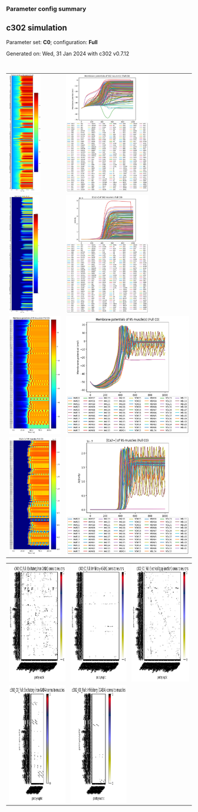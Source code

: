 ### Parameter config summary 
<h2>c302 simulation</h2>
<p>Parameter set: <b>C0</b>; configuration: <b>Full</b></p>
<p>Generated on: Wed, 31 Jan 2024 with c302 v0.7.12</p><br/>
<table>

<tr>
  <td><a href="images/neurons_C0_Full.png"><img alt=" " src="images/neurons_C0_Full.png" height="320"/></a></td>
  <td><a href="images/traces_neuron_Full_C0.png"><img alt=" " src="images/traces_neuron_Full_C0.png" height="320"/></a></td>
</tr>

<tr>
  <td><a href="images/neuron_activity_C0_Full.png"><img alt=" " src="images/neuron_activity_C0_Full.png" height="320"/></a></td>
  <td><a href="images/traces_neuron_activity_Full_C0.png"><img alt=" " src="images/traces_neuron_activity_Full_C0.png" height="320"/></a></td>
</tr>

<tr>
  <td><a href="images/muscles_C0_Full.png"><img alt=" " src="images/muscles_C0_Full.png" height="320"/></a></td>
  <td><a href="images/traces_muscles_Full_C0.png"><img alt=" " src="images/traces_muscles_Full_C0.png" height="320"/></a></td>
</tr>

<tr>
  <td><a href="images/muscle_activity_C0_Full.png"><img alt=" " src="images/muscle_activity_C0_Full.png" height="320"/></a></td>
  <td><a href="images/traces_muscles_activity_Full_C0.png"><img alt=" " src="images/traces_muscles_activity_Full_C0.png" height="320"/></a></td>
</tr>
</table>
<table>

<tr><td><a href="images/c302_C0_Full_exc_to_neurons.png"><img alt=" " src="images/c302_C0_Full_exc_to_neurons.png" height="320"/></a></td>

  <td><a href="images/c302_C0_Full_inh_to_neurons.png"><img alt=" " src="images/c302_C0_Full_inh_to_neurons.png" height="320"/></a></td>

  <td><a href="images/c302_C0_Full_elec_neurons_neurons.png"><img alt=" " src="images/c302_C0_Full_elec_neurons_neurons.png" height="320"/></a></td></tr>

<tr><td><a href="images/c302_C0_Full_exc_to_muscles.png"><img alt=" " src="images/c302_C0_Full_exc_to_muscles.png" height="320"/></a></td>

  <td><a href="images/c302_C0_Full_inh_to_muscles.png"><img alt=" " src="images/c302_C0_Full_inh_to_muscles.png" height="320"/></a></td></tr>
</table>
